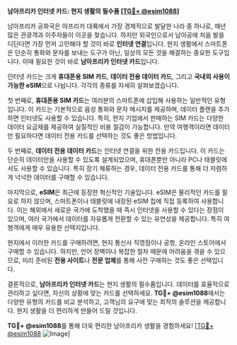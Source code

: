 **남아프리카 인터넷 카드: 현지 생활의 필수품 [[TG💪+ @esim1088](https://t.me/s/esim1088)]**

남아프리카 공화국은 아프리카 대륙에서 가장 경제적으로 발달한 나라 중 하나로, 매년 많은 관광객과 이주자들이 이곳을 찾습니다. 하지만 외국인으로서 남아공에 처음 발을 디딘다면 가장 먼저 고민해야 할 것이 바로 **인터넷 연결**입니다. 현지 생활에서 스마트폰은 단순히 통화와 문자를 보내는 도구가 아닌, 일상의 모든 것을 해결하는 중요한 도구입니다. 이때 필요한 것이 바로 **남아프리카 인터넷 카드**입니다.

인터넷 카드는 크게 **휴대폰용 SIM 카드**, **데이터 전용 데이터 카드**, 그리고 **국내외 사용이 가능한 eSIM**으로 나뉩니다. 각각의 종류를 자세히 살펴보겠습니다.

첫 번째로, **휴대폰용 SIM 카드**는 여러분의 스마트폰에 삽입해 사용하는 일반적인 유형입니다. 이 카드는 기본적으로 음성 통화와 문자 메시지를 제공하며, 데이터 플랜을 추가하면 인터넷도 사용할 수 있습니다. 특히, 현지 기업에서 판매하는 SIM 카드는 다양한 데이터 요금제를 제공하여 실질적인 비용 절감이 가능합니다. 만약 여행객이라면 데이터만 필요하다면 데이터 전용 카드를 선택하는 것도 좋은 방법입니다.

두 번째로, **데이터 전용 데이터 카드**는 인터넷 연결을 위한 전용 카드입니다. 이 카드는 단순히 데이터만을 사용할 수 있도록 설계되었으며, 휴대폰뿐만 아니라 PC나 태블릿에서도 사용할 수 있습니다. 특히 장기 체류하는 경우, 데이터 전용 카드를 통해 더 저렴하게 넉넉한 데이터를 구매할 수 있습니다.

마지막으로, **eSIM**은 최근에 등장한 혁신적인 기술입니다. eSIM은 물리적인 카드를 필요로 하지 않으며, 스마트폰이나 태블릿에 내장된 eSIM 칩에 직접 등록하여 사용합니다. 이는 해외에서 새로운 국가에 도착했을 때 즉시 인터넷을 사용할 수 있다는 장점이 있으며, 여러 국가에서 데이터를 자유롭게 전환할 수 있는 유연성을 제공합니다. 특히 여행객에게 매우 유용한 선택지입니다.

현지에서 이러한 카드를 구매하려면, 현지 통신사 직영점이나 공항, 온라인 스토어에서 구매할 수 있습니다. 하지만, 언어 장벽이나 복잡한 절차 때문에 어려움을 겪을 수 있으므로, 미리 준비된 **전용 사이트**나 **전문 업체**를 통해 사전 구매하는 것도 좋은 선택입니다.

결론적으로, **남아프리카 인터넷 카드**는 현지 생활의 필수품입니다. 데이터를 효율적으로 관리하고 싶다면, 자신의 상황에 맞는 카드를 선택하세요. **TG💪+ @esim1088**에서는 다양한 유형의 카드를 비교 분석하고, 고객님의 요구에 맞는 최적의 솔루션을 제공합니다. 현지 생활을 더 편리하게 만들어 드릴 것입니다.

**TG💪+ @esim1088**를 통해 더욱 편리한 남아프리카 생활을 경험하세요! [[TG💪+ @esim1088](https://t.me/s/esim1088) ![Image](https://i.postimg.cc/Y0z9fWf4/image.png)]